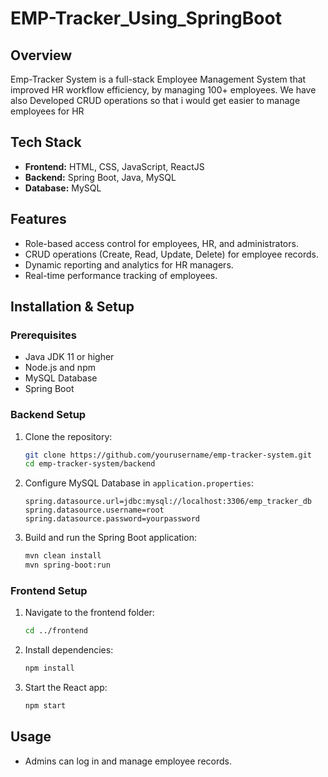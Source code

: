 # EMP-Tracker_Using_SpringBoot

## Overview
Emp-Tracker System is a full-stack Employee Management System that improved HR workflow efficiency, by managing 100+ employees.
We have also Developed CRUD operations so that i would get easier to manage employees for HR

## Tech Stack
- **Frontend:** HTML, CSS, JavaScript, ReactJS
- **Backend:** Spring Boot, Java, MySQL
- **Database:** MySQL

## Features
- Role-based access control for employees, HR, and administrators.
- CRUD operations (Create, Read, Update, Delete) for employee records.
- Dynamic reporting and analytics for HR managers.
- Real-time performance tracking of employees.

## Installation & Setup

### Prerequisites
- Java JDK 11 or higher
- Node.js and npm
- MySQL Database
- Spring Boot

### Backend Setup
1. Clone the repository:
   ```sh
   git clone https://github.com/yourusername/emp-tracker-system.git
   cd emp-tracker-system/backend
   ```
2. Configure MySQL Database in `application.properties`:
   ```properties
   spring.datasource.url=jdbc:mysql://localhost:3306/emp_tracker_db
   spring.datasource.username=root
   spring.datasource.password=yourpassword
   ```
3. Build and run the Spring Boot application:
   ```sh
   mvn clean install
   mvn spring-boot:run
   ```

### Frontend Setup
1. Navigate to the frontend folder:
   ```sh
   cd ../frontend
   ```
2. Install dependencies:
   ```sh
   npm install
   ```
3. Start the React app:
   ```sh
   npm start
   ```

## Usage
- Admins can log in and manage employee records.



